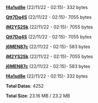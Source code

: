 [**f4a1sd8e**](/data/f4a1sd8e.txt) (22/11/22 - 02:15)- 332 bytes

[**Qtt7Dq4S**](/data/Qtt7Dq4S.txt) (22/11/22 - 02:15)- 7055 bytes

[**iM2YS2Sk**](/data/iM2YS2Sk.txt) (22/11/22 - 02:15)- 7055 bytes

[**Qtt7Dq4S**](/data/Qtt7Dq4S.txt) (22/11/22 - 02:15)- 7055 bytes

[**j6MEN87c**](/data/j6MEN87c.txt) (22/11/22 - 02:15)- 583 bytes

[**iM2YS2Sk**](/data/iM2YS2Sk.txt) (22/11/22 - 02:15)- 7055 bytes

[**j6MEN87c**](/data/j6MEN87c.txt) (22/11/22 - 02:15)- 583 bytes

[**f4a1sd8e**](/data/f4a1sd8e.txt) (22/11/22 - 02:15)- 332 bytes

**Total Datas**: 4252

**Total Size**: 23.16 MB / 23.2 MB
